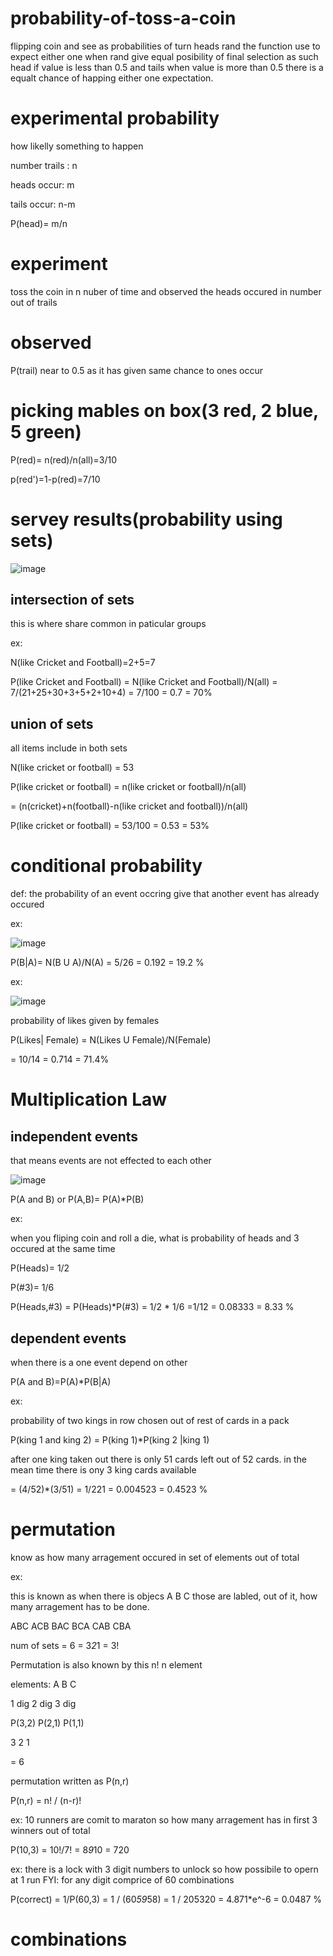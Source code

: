 # probability-of-toss-a-coin

flipping coin and see as probabilities of turn heads 
rand the function use to expect either one 
when rand give equal posibility of final selection as such head if value is less than 0.5 and tails when value is more than 0.5
there is a equalt chance of happing either one expectation.

# experimental probability

how likelly something to happen

number trails : n

heads occur: m

tails occur: n-m

P(head)= m/n

# experiment

toss the coin in n nuber of time and observed the heads occured in number out of trails 

# observed

P(trail) near to 0.5 as it has given same chance to ones occur 

# picking mables on box(3 red, 2 blue, 5 green)

P(red)= n(red)/n(all)=3/10

p(red')=1-p(red)=7/10

# servey results(probability using sets)


![image](https://github.com/user-attachments/assets/b22b178e-949a-48bf-a557-475e94fe3a4f)

## intersection of sets

this is where share common in paticular groups

ex:

N(like Cricket and Football)=2+5=7

P(like Cricket and Football)  =  N(like Cricket and Football)/N(all)  =  7/(21+25+30+3+5+2+10+4)  =  7/100 = 0.7 = 70%

## union of sets

all items include in both sets

N(like cricket or football) = 53

P(like cricket or football) = n(like cricket or football)/n(all)

= (n(cricket)+n(football)-n(like cricket and football))/n(all)

P(like cricket or football) = 53/100 = 0.53 = 53%

# conditional probability

def: the probability of an event occring give that another event has already occured

ex:

![image](https://github.com/user-attachments/assets/5a401cfd-4e31-4d4d-b822-88c8cd136267)



P(B|A)= N(B U A)/N(A)
= 5/26 = 0.192 = 19.2 %

ex:

![image](https://github.com/user-attachments/assets/b2dcb0a9-a171-4eac-a7f0-9e745bbe67ff)

probability of likes given by females

P(Likes| Female) = N(Likes U Female)/N(Female)

= 10/14 = 0.714 = 71.4%

# Multiplication Law

## independent events

that means events are not effected to each other


![image](https://github.com/user-attachments/assets/3ab41caf-0d3e-4c48-9033-43c4e47737c5)


P(A and B) or P(A,B)= P(A)*P(B)

ex:

when you fliping coin and roll a die, what is probability of heads and 3 occured at the same time

P(Heads)= 1/2

P(#3)= 1/6

P(Heads,#3) = P(Heads)*P(#3)
= 1/2 * 1/6
=1/12 = 0.08333 = 8.33 %

## dependent events

when there is a one event depend on other

P(A and B)=P(A)*P(B|A)

ex:

probability of two kings in row chosen out of rest of cards in a pack

P(king 1 and king 2) = P(king 1)*P(king 2 |king 1)

after one king taken out there is only 51 cards left out of 52 cards. in the mean time there is ony 3 king cards available

= (4/52)*(3/51) = 1/221 = 0.004523 = 0.4523 %

# permutation

know as how many arragement occured in set of elements out of total

ex:

this is known as when there is objecs A B C those are labled, out of it, how many arragement has to be done.

ABC
ACB
BAC
BCA
CAB
CBA

num of sets = 6 = 3*2*1 = 3!

Permutation is also known by this n! n element

elements: A B C

1 dig   2 dig    3 dig
 
P(3,2) P(2,1)   P(1,1)

3      2        1

= 6

permutation written as P(n,r)

P(n,r) = n! / (n-r)!

ex: 10 runners are comit to maraton so how many arragement has in first 3 winners out of total

P(10,3) = 10!/7! = 8*9*10 = 720

ex:  there is a lock with 3 digit numbers to unlock so how possibile to opern at 1 run FYI: for any digit comprice of 60 combinations

P(correct) = 1/P(60,3) = 1 / (60*59*58) = 1 / 205320 = 4.871*e^-6 
= 0.0487 %

 # combinations
